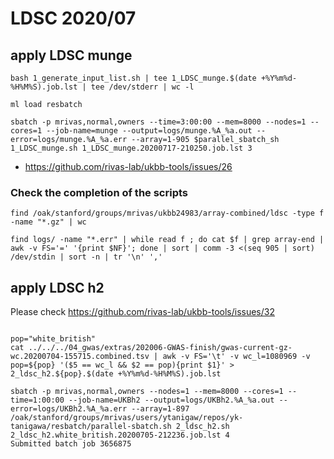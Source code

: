 # LDSC 2020/07

## apply LDSC munge

```{bash}
bash 1_generate_input_list.sh | tee 1_LDSC_munge.$(date +%Y%m%d-%H%M%S).job.lst | tee /dev/stderr | wc -l

ml load resbatch

sbatch -p mrivas,normal,owners --time=3:00:00 --mem=8000 --nodes=1 --cores=1 --job-name=munge --output=logs/munge.%A_%a.out --error=logs/munge.%A_%a.err --array=1-905 $parallel_sbatch_sh 1_LDSC_munge.sh 1_LDSC_munge.20200717-210250.job.lst 3
```

- https://github.com/rivas-lab/ukbb-tools/issues/26

### Check the completion of the scripts

```
find /oak/stanford/groups/mrivas/ukbb24983/array-combined/ldsc -type f -name "*.gz" | wc
```

```
find logs/ -name "*.err" | while read f ; do cat $f | grep array-end | awk -v FS='=' '{print $NF}'; done | sort | comm -3 <(seq 905 | sort) /dev/stdin | sort -n | tr '\n' ','
```

## apply LDSC h2

Please check https://github.com/rivas-lab/ukbb-tools/issues/32

```{bash}

pop="white_british"
cat ../../../04_gwas/extras/202006-GWAS-finish/gwas-current-gz-wc.20200704-155715.combined.tsv | awk -v FS='\t' -v wc_l=1080969 -v pop=${pop} '($5 == wc_l && $2 == pop){print $1}' > 2_ldsc_h2.${pop}.$(date +%Y%m%d-%H%M%S).job.lst

sbatch -p mrivas,normal,owners --nodes=1 --mem=8000 --cores=1 --time=1:00:00 --job-name=UKBh2 --output=logs/UKBh2.%A_%a.out --error=logs/UKBh2.%A_%a.err --array=1-897 /oak/stanford/groups/mrivas/users/ytanigaw/repos/yk-tanigawa/resbatch/parallel-sbatch.sh 2_ldsc_h2.sh 2_ldsc_h2.white_british.20200705-212236.job.lst 4
Submitted batch job 3656875
```
